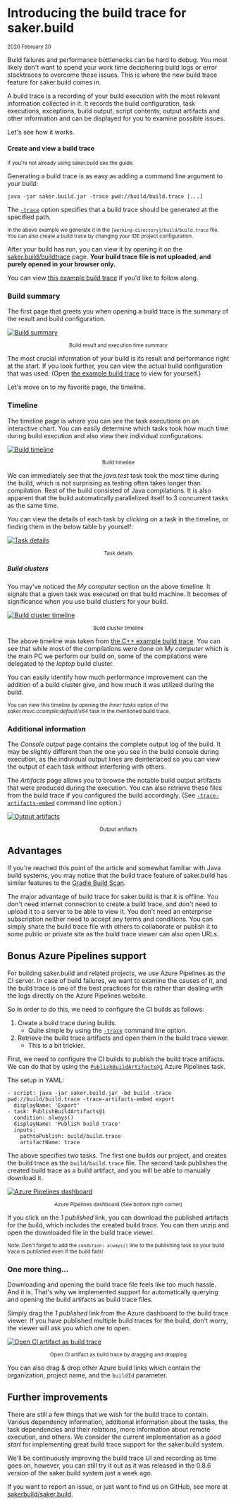 # Introducing the build trace for saker.build

<small>2020 February 20</small>

Build failures and performance bottlenecks can be hard to debug. You most likely don't want to spend your work time deciphering build logs or error stacktraces to overcome these issues. This is where the new build trace feature for saker.build comes in.

A build trace is a recording of your build execution with the most relevant information collected in it. It records the build configuration, task executions, exceptions, build output, script contents, output artifacts and other information and can be displayed for you to examine possible issues.

Let's see how it works.

#### Create and view a build trace

<small>If you're not already using saker.build see the [](root:/saker.build/doc/installation.html) guide.</small>

Generating a build trace is as easy as adding a command line argument to your build:

```plaintext code-wrap
java -jar saker.build.jar -trace pwd://build/build.trace [...]
```

The [`-trace`](root:/saker.build/doc/guide/cmdlineref/build.html#-trace) option specifies that a build trace should be generated at the specified path.

<small>In the above example we generate it in the `[working-directory]/build/build.trace` file. You can also create a build trace by changing your IDE project configuration.</small>

After your build has run, you can view it by opening it on the [saker.build/buildtrace](raw://buildtrace.html "Build trace | saker.build") page. **Your build trace file is not uploaded, and purely opened in your browser only.**

You can view [this example build trace](raw://buildtrace.html?url=%2Fres%2Ftrace_example_saker.build.trace) if you'd like to follow along.

### Build summary

The first page that greets you when opening a build trace is the summary of the result and build configuration.

[![Build summary](trace_summary.png)](trace_summary.png)

<small style="text-align: center;">

Build result and execution time summary

</small>

The most crucial information of your build is its result and performance right at the start. If you look further, you can view the actual build configuration that was used. (Open [the example build trace](raw://buildtrace.html?url=%2Fres%2Ftrace_example_saker.build.trace) to view for yourself.)

Let's move on to my favorite page, the timeline.

### Timeline

The timeline page is where you can see the task executions on an interactive chart. You can easily determine which tasks took how much time during build execution and also view their individual configurations.

[![Build timeline](trace_timeline_build.gif)](trace_timeline_build.gif)

<small style="text-align: center;">

Build timeline

</small>

We can immediately see that the *java.test* task took the most time during the build, which is not surprising as testing often takes longer than compilation. Rest of the build consisted of Java compilations. It is also apparent that the build automatically parallelized itself to 3 concurrent tasks as the same time.

You can view the details of each task by clicking on a task in the timeline, or finding them in the below table by yourself:

[![Task details](trace_task_details.png)](trace_task_details.png)

<small style="text-align: center;">

Task details

</small>

##### Build clusters

You may've noticed the *My computer* section on the above timeline. It signals that a given task was executed on that build machine. It becomes of significance when you use build clusters for your build.

[![Build cluster timeline](trace_timeline_inner_tasks_cluster.png)](trace_timeline_inner_tasks_cluster.png)

<small style="text-align: center;">

Build cluster timeline

</small>

The above timeline was taken from [the C++ example build trace](raw://buildtrace.html?url=%2Fres%2Ftrace_example_msvc_clusters.trace). You can see that while most of the compilations were done on *My computer* which is the main PC we perform our build on, some of the compilations were delegated to the *laptop* build cluster.

You can easily identify how much performance improvement can the addition of a build cluster give, and how much it was utilized during the build.

<small>You can view this timeline by opening the *Inner tasks* option of the *saker.msvc.ccompile:default/x64* task in the mentioned build trace.</small>

### Additional information

The *Console output* page contains the complete output log of the build. It may be slightly different than the one you see in the build console during execution, as the individual output lines are deinterlaced so you can view the output of each task without interfering with others.

The *Artifacts* page allows you to browse the notable build output artifacts that were produced during the execution. You can also retrieve these files from the build trace if you configured the build accordingly. (See [`-trace-artifacts-embed`](root:/saker.build/doc/guide/cmdlineref/build.html#-trace-artifacts-embed) command line option.)

[![Output artifacts](trace_artifacts.png)](trace_artifacts.png)

<small style="text-align: center;">

Output artifacts

</small>

## Advantages

If you're reached this point of the article and somewhat familiar with Java build systems, you may notice that the build trace feature of saker.build has similar features to the [Gradle Build Scan](https://gradle.com/build-scans/).

The major advantage of build trace for saker.build is that it is offline. You don't need internet connection to create a build trace, and don't need to upload it to a server to be able to view it. You don't need an enterprise subscription neither need to accept any terms and conditions. You can simply share the build trace file with others to collaborate or publish it to some public or private site as the build trace viewer can also open URLs.

## Bonus Azure Pipelines support

For building saker.build and related projects, we use Azure Pipelines as the CI server. In case of build failures, we want to examine the causes of it, and the build trace is one of the best practices for this rather than dealing with the logs directly on the Azure Pipelines website.

So in order to do this, we need to configure the CI builds as follows:

1. Create a build trace during builds.
	* Quite simple by using the [`-trace`](root:/saker.build/doc/guide/cmdlineref/build.html#-trace) command line option.
2. Retrieve the build trace artifacts and open them in the build trace viewer.
	* This is a bit trickier.

First, we need to configure the CI builds to publish the build trace artifacts. We can do that by using the [`PublishBuildArtifacts@1`](https://docs.microsoft.com/en-us/azure/devops/pipelines/tasks/utility/publish-build-artifacts?view=azure-devops) Azure Pipelines task.

The setup in YAML:

```plaintext
- script: java -jar saker.build.jar -bd build -trace pwd://build/build.trace -trace-artifacts-embed export
  displayName: 'Export'
- task: PublishBuildArtifacts@1
  condition: always()
  displayName: 'Publish build trace'
  inputs:
    pathtoPublish: build/build.trace
    artifactName: trace
```

The above specifies two tasks. The first one builds our project, and creates the build trace as the `build/build.trace` file. The second task publishes the created build trace as a build artifact, and you will be able to manually download it.

[![Azure Pipelines dashboard](azure_dashboard.png)](azure_dashboard.png)

<small style="text-align: center;">

Azure Pipelines dashboard (See bottom right corner)

</small>

If you click on the *1 published* link, you can download the published artifacts for the build, which includes the created build trace. You can then unzip and open the downloaded file in the build trace viewer.

<small>Note: Don't forget to add the `condition: always()` line to the publishing task so your build trace is published even if the build fails!</small>

### One more thing...

Downloading and opening the build trace file feels like too much hassle. And it is. That's why we implemented support for automatically querying and opening the build artifacts as build trace files.

Simply drag the *1 published* link from the Azure dashboard to the build trace viewer. If you have published multiple build traces for the build, don't worry, the viewer will ask you which one to open.

[![Open CI artifact as build trace](azure_open_artifact.gif)](azure_open_artifact.gif)

<small style="text-align: center;">

Open CI artifact as build trace by dragging and dropping

</small>

You can also drag & drop other Azure build links which contain the organization, project name, and the `buildId` parameter.

## Further improvements

There are still a few things that we wish for the build trace to contain. Various dependency information, additional information about the tasks, the task dependencies and their relations, more information about remote execution, and others. We consider the current implementation as a *good start* for implementing great build trace support for the saker.build system.

We'll be continuously improving the build trace UI and recording as time goes on, however, you can still try it out as it was released in the 0.8.6 version of the saker.build system just a week ago.

If you want to report an issue, or just want to find us on GitHub, see more at [sakerbuild/saker.build](https://github.com/sakerbuild/saker.build). 
